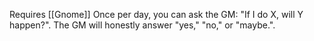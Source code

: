 Requires [[Gnome]]
Once per day, you can ask the GM: "If I do X, will Y happen?". The GM will honestly answer "yes," "no," or "maybe.".